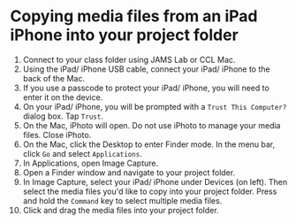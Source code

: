# Copying media files from an iPad iPhone into your project folder

1. Connect to your class folder using JAMS Lab or CCL Mac.
2. Using the iPad&#47; iPhone USB cable, connect your iPad&#47; iPhone to the back of the Mac.
3. If you use a passcode to protect your iPad&#47; iPhone, you will need to enter it on the device.
4. On your iPad&#47; iPhone, you will be prompted with a `Trust This Computer?` dialog box. Tap `Trust`.
5. On the Mac, iPhoto will open. Do not use iPhoto to manage your media files. Close iPhoto.
6. On the Mac, click the Desktop to enter Finder mode. In the menu bar, click `Go` and select `Applications`.
7. In Applications, open Image Capture.
8. Open a Finder window and navigate to your project folder.
9. In Image Capture, select your iPad&#47; iPhone under Devices \(on left\). Then select the media files you'd like to copy into your project folder. Press and hold the `Command` key to select multiple media files.
10. Click and drag the media files into your project folder.



